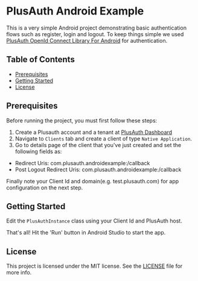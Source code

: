 # PlusAuth Android Example

This is a very simple Android project demonstrating basic authentication flows such as register, login and logout. To keep things simple we used [PlusAuth OpenId Connect Library For Android](https://github.com/PlusAuth/plusauth-oidc-android) for authentication.

## Table of Contents

- [Prerequisites](#prerequisites)
- [Getting Started](#getting-started)
- [License](#license)

## Prerequisites

Before running the project, you must first follow these steps:

1. Create a Plusauth account and a tenant at [PlusAuth Dashboard](https://dashboard.plusauth.com)
2. Navigate to `Clients` tab and create a client of type `Native Application`.
3. Go to details page of the client that you've just created and set the following fields as:

- Redirect Uris:  com.plusauth.androidexample:/callback
- Post Logout Redirect Uris:  com.plusauth.androidexample:/callback

Finally note your Client Id and domain(e.g. test.plusauth.com) for app configuration on the next step.

## Getting Started

Edit the `PlusAuthInstance` class using your Client Id and PlusAuth host.

That's all! Hit the 'Run' button in Android Studio to start the app. 

## License

This project is licensed under the MIT license. See the [LICENSE](LICENSE) file for more info.
